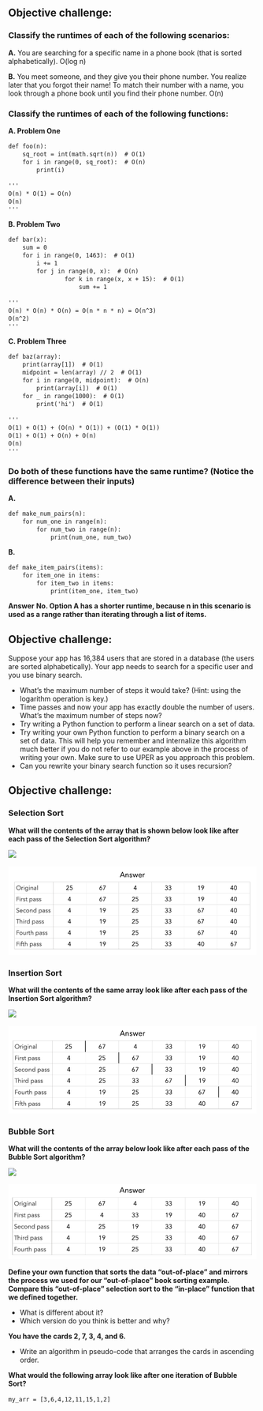 ## Objective challenge:

### Classify the runtimes of each of the following scenarios:

**A.** You are searching for a specific name in a phone book (that is sorted alphabetically).
O(log n)

**B.** You meet someone, and they give you their phone number. You realize later that you forgot their name! To match their number with a name, you look through a phone book until you find their phone number.
O(n)

### Classify the runtimes of each of the following functions:

**A. Problem One**
```
def foo(n):
    sq_root = int(math.sqrt(n))  # O(1)
    for i in range(0, sq_root):  # O(n)
        print(i)

'''
O(n) * O(1) = O(n)
O(n)
'''
```

**B. Problem Two**
```
def bar(x):
    sum = 0
    for i in range(0, 1463):  # O(1)
        i += 1
        for j in range(0, x):  # O(n)
                for k in range(x, x + 15):  # O(1)
                    sum += 1

'''
O(n) * O(n) * O(n) = O(n * n * n) = O(n^3)
O(n^2)
'''
```

**C. Problem Three**
```
def baz(array):
    print(array[1])  # O(1)
    midpoint = len(array) // 2  # O(1)
    for i in range(0, midpoint):  # O(n)
        print(array[i])  # O(1)
    for _ in range(1000):  # O(1)
        print('hi')  # O(1)

'''
O(1) + O(1) + (O(n) * O(1)) + (O(1) * O(1))
O(1) + O(1) + O(n) + O(n)
O(n)
'''
```

### Do both of these functions have the same runtime? (Notice the difference between their inputs)

**A.**
```
def make_num_pairs(n):
    for num_one in range(n):
        for num_two in range(n):
            print(num_one, num_two)
```

**B.**
```
def make_item_pairs(items):
    for item_one in items:
        for item_two in items:
            print(item_one, item_two)
```

**Answer**
**No. Option A has a shorter runtime, because n in this scenario is used as a range rather than iterating through a list of items.**


## Objective challenge:

Suppose your app has 16,384 users that are stored in a database (the users are sorted alphabetically). Your app needs to search for a specific user and you use binary search.
- What’s the maximum number of steps it would take? (Hint: using the logarithm operation is key.)
- Time passes and now your app has exactly double the number of users. What’s the maximum number of steps now?
- Try writing a Python function to perform a linear search on a set of data.
- Try writing your own Python function to perform a binary search on a set of data. This will help you remember and internalize this algorithm much better if you do not refer to our example above in the process of writing your own. Make sure to use UPER as you approach this problem.
- Can you rewrite your binary search function so it uses recursion?


## Objective challenge:
### Selection Sort
**What will the contents of the array that is shown below look like after each pass of the Selection Sort algorithm?**

![](https://tk-assets.lambdaschool.com/37acef2d-38c3-4479-a7db-582fa68943e1_Resources23.png)

![](https://github.com/andrewwhite5/CS-Unit-5-Sprint-3-Algorithms/blob/master/module1_Iterative-Sorting/Resources/module1_image1.png)

### Insertion Sort
**What will the contents of the same array look like after each pass of the Insertion Sort algorithm?**

![](https://tk-assets.lambdaschool.com/37acef2d-38c3-4479-a7db-582fa68943e1_Resources23.png)

![](https://github.com/andrewwhite5/CS-Unit-5-Sprint-3-Algorithms/blob/master/module1_Iterative-Sorting/Resources/module1_image2.png)

### Bubble Sort
**What will the contents of the array below look like after each pass of the Bubble Sort algorithm?**

![](https://tk-assets.lambdaschool.com/37acef2d-38c3-4479-a7db-582fa68943e1_Resources23.png)

![](https://github.com/andrewwhite5/CS-Unit-5-Sprint-3-Algorithms/blob/master/module1_Iterative-Sorting/Resources/module1_image3.png)

**Define your own function that sorts the data “out-of-place” and mirrors the process we used for our “out-of-place” book sorting example. Compare this “out-of-place” selection sort to the “in-place” function that we defined together.**
- What is different about it?
- Which version do you think is better and why?

**You have the cards 2, 7, 3, 4, and 6.**
- Write an algorithm in pseudo-code that arranges the cards in ascending order.

**What would the following array look like after one iteration of Bubble Sort?**

```my_arr = [3,6,4,12,11,15,1,2]```
